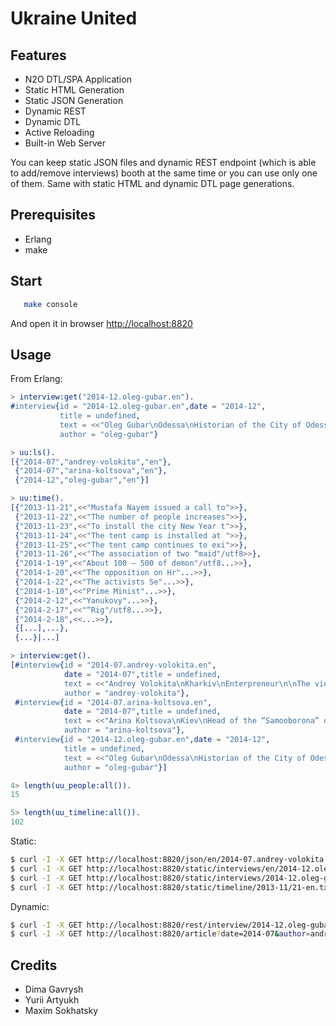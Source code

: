 Ukraine United
==============

Features
--------

* N2O DTL/SPA Application
* Static HTML Generation
* Static JSON Generation
* Dynamic REST
* Dynamic DTL
* Active Reloading
* Built-in Web Server

You can keep static JSON files and dynamic REST
endpoint (which is able to add/remove interviews)
booth at the same time or you can use only one of them.
Same with static HTML and dynamic DTL page generations.

Prerequisites
-------------

* Erlang
* make

Start
-----

```sh
   make console
```

And open it in browser [http://localhost:8820](http://localhost:8820)

Usage
-----

From Erlang:

```erlang
> interview:get("2014-12.oleg-gubar.en").
#interview{id = "2014-12.oleg-gubar.en",date = "2014-12",
           title = undefined,
           text = <<"Oleg Gubar\nOdessa\nHistorian of the City of Odessa\n\nIn general, I don’t concern myself with polit"/utf8...>>,
           author = "oleg-gubar"}

> uu:ls().
[{"2014-07","andrey-volokita","en"},
 {"2014-07","arina-koltsova","en"},
 {"2014-12","oleg-gubar","en"}]

> uu:time().
[{"2013-11-21",<<"Mustafa Nayem issued a call to">>},
 {"2013-11-22",<<"The number of people increases">>},
 {"2013-11-23",<<"To install the city New Year t">>},
 {"2013-11-24",<<"The tent camp is installed at ">>},
 {"2013-11-25",<<"The tent camp continues to exi">>},
 {"2013-11-26",<<"The association of two “maid"/utf8>>},
 {"2014-1-19",<<"About 100 – 500 of demon"/utf8...>>},
 {"2014-1-20",<<"The opposition on Hr"...>>},
 {"2014-1-22",<<"The activists Se"...>>},
 {"2014-1-10",<<"Prime Minist"...>>},
 {"2014-2-12",<<"Yanukovy"...>>},
 {"2014-2-17",<<"“Rig"/utf8...>>},
 {"2014-2-18",<<...>>},
 {[...],...},
 {...}|...]

> interview:get().
[#interview{id = "2014-07.andrey-volokita.en",
            date = "2014-07",title = undefined,
            text = <<"Andrey Volokita\nKharkiv\nEnterpreneur\n\nThe views of Kharkovites [citizens of Kharkov, a city "...>>,
            author = "andrey-volokita"},
 #interview{id = "2014-07.arina-koltsova.en",
            date = "2014-07",title = undefined,
            text = <<"Arina Koltsova\nKiev\nHead of the “Samooborona” of Solomyansky district of Kiev\n\nI arrived"/utf8...>>,
            author = "arina-koltsova"},
 #interview{id = "2014-12.oleg-gubar.en",date = "2014-12",
            title = undefined,
            text = <<"Oleg Gubar\nOdessa\nHistorian of the City of Odessa\n\nIn general, I don’t concern mysel"/utf8...>>,
            author = "oleg-gubar"}]

4> length(uu_people:all()).
15

5> length(uu_timeline:all()).
102
```

Static:

```sh
$ curl -I -X GET http://localhost:8820/json/en/2014-07.andrey-volokita.json
$ curl -I -X GET http://localhost:8820/static/interviews/en/2014-12.oleg-gubar.htm
$ curl -I -X GET http://localhost:8820/static/interviews/2014-12.oleg-gubar.en.txt
$ curl -I -X GET http://localhost:8820/static/timeline/2013-11/21-en.txt
```

Dynamic:

```sh
$ curl -I -X GET http://localhost:8820/rest/interview/2014-12.oleg-gubar.en
$ curl -I -X GET http://localhost:8820/article?date=2014-07&author=andrey-volokita&locale=ru
```

Credits
-------

* Dima Gavrysh
* Yurii Artyukh
* Maxim Sokhatsky
